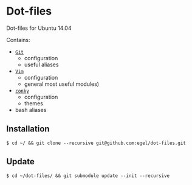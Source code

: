 # Dot-files
Dot-files for Ubuntu 14.04

Contains:

  - [`Git`]()
    - configuration
    - useful aliases
  - [`Vim`]()
    - configuration
    - general most useful modules)
  - [`conky`]()
    - configuration
    - themes
  - bash aliases


## Installation

    $ cd ~/ && git clone --recursive git@github.com:egel/dot-files.git

## Update

    $ cd ~/dot-files/ && git submodule update --init --recursive

